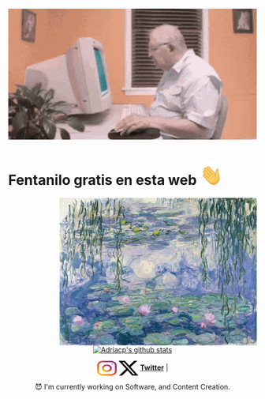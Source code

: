 [![MasterHead](assets/oldcomputer.gif)]()
<p align="center">
  <strong><H1>Fentanilo gratis en esta web <img src="assets/hand_waving.gif" width="50" height="50"> </H1></strong>
</p>
<img align="right" alt="Coding" width="400" src="assets/liliesmonet.jpg">

<p align="center">
  <a href="https://github.com/Adriacp"><img src="https://github-readme-stats.vercel.app/api?username=Adriacp&hide_border=true&show_icons=true" alt="Adriacp's github stats"></a>
</p>
<p align="center">
<a href="https://instagram.com/adri.acp" target="_blank"><img align="center" src="assets/instagram.svg" alt="adri.acp" height="30" width="40" /></a>
<a href="https://twitter.com/atakedepanico" target="_blank"><img align="center" src="assets/X_logo_2023.svg.png" alt="atakedepanico" height="30" width="40" /></a>
  <strong><a href="https://twitter.com/atakedepanico">Twitter</a></strong> |
</p>

<p align="center">😈 I'm currently working on Software, and Content Creation.</p>
